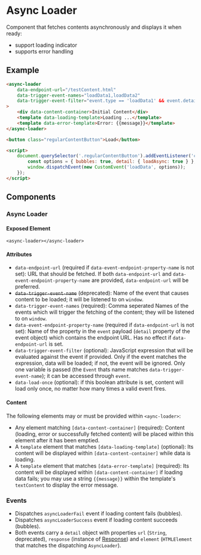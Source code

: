 # Async Loader

Component that fetches contents asynchronously and displays it when ready:
- support loading indicator
- supports error handling

## Example

```html
<async-loader
    data-endpoint-url="/testContent.html"
    data-trigger-event-names="loadData1,loadData2"
    data-trigger-event-filter="event.type == 'loadData1' && event.detail.loadAsync === true"
>
    <div data-content-container>Initial Content</div>
    <template data-loading-template>Loading ...</template>
    <template data-error-template>Error: {{message}}</template>
</async-loader>

<button class="regularContentButton">Load</button>

<script>
    document.querySelector('.regularContentButton').addEventListener('click', () => {
        const options = { bubbles: true, detail: { loadAsync: true } };
        window.dispatchEvent(new CustomEvent('loadData', options));
    });
</script>
```

## Components

### Async Loader

#### Exposed Element
`<async-loader></async-loader>`

#### Attributes
- `data-endpoint-url` (required if `data-event-endpoint-property-name` is not set): URL that should be fetched.
If both `data-endpoint-url` and `data-event-endpoint-property-name` are provided, `data-endpoint-url` will be preferred.
- ~~`data-trigger-event-name`~~ (deprecated): Name of the event that causes content to be loaded; it will
be listened to on `window`.
- `data-trigger-event-names` (required): Comma seperated Names of the events which will trigger the fetching of the content; they will
  be listened to on `window`.
- `data-event-endpoint-property-name` (required if `data-endpoint-url` is not set): Name of the property 
in the `event` payload (`detail` property of the event object) which contains the endpoint URL.
Has no effect if `data-endpoint-url` is set.
- `data-trigger-event-filter` (optional): JavaScript expression that will be evaluated against
the event if provided. Only if the event matches the expression, data will be loaded; if not, the
event will be ignored. Only one variable is passed (the `Event` thats name matches
`data-trigger-event-name`); it can be accessed through `event`.
- `data-load-once` (optional): if this boolean attribute is set, content will load only once,
no matter how many times a valid event fires.

#### Content
The following elements may or must be provided within `<aync-loader>`:
- Any element matching `[data-content-container]` (required): Content (loading, error or 
successfully fetched content) will be placed within this element after it has been emptied.
- A `template` element that matches `[data-loading-template]` (optional): Its content will be
displayed within `[data-content-container]` while data is loading.
- A `template` element that matches `[data-error-template]` (required): Its content will be
displayed within `[data-content-container]` if loading data fails; you may use a string
`{{message}}` within the template's `textContent` to display the error message.

### Events
- Dispatches `asyncLoaderFail` event if loading content fails (bubbles).
- Dispatches `asyncLoaderSuccess` event if loading content succeeds (bubbles).
- Both events carry a `detail` object with properties `url` (`String`, deprecated), `response`
(instance of [Response](https://developer.mozilla.org/en-US/docs/Web/API/Response)) and `element`
(`HTMLElement` that matches the dispatching `AsyncLoader`).
